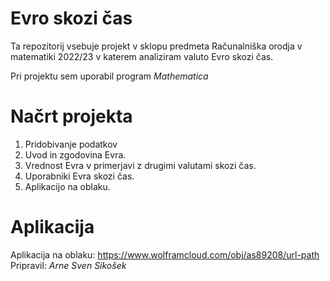 # Evro skozi čas
Ta repozitorij vsebuje projekt v sklopu predmeta Računalniška orodja v matematiki 2022/23 v katerem analiziram valuto Evro skozi čas.

Pri projektu sem uporabil program _Mathematica_

# Načrt projekta
1. Pridobivanje podatkov
2. Uvod in zgodovina Evra.
3. Vrednost Evra v primerjavi z drugimi valutami skozi čas.
4. Uporabniki Evra skozi čas.
5. Aplikacijo na oblaku.

# Aplikacija
Aplikacija na oblaku:
https://www.wolframcloud.com/obj/as89208/url-path
Pripravil: _Arne Sven Sikošek_
